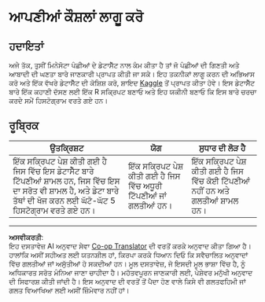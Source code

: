 <!--
CO_OP_TRANSLATOR_METADATA:
{
  "original_hash": "a233d542512136c4dd29aad38ca0175f",
  "translation_date": "2025-08-27T18:25:12+00:00",
  "source_file": "3-Data-Visualization/R/10-visualization-distributions/assignment.md",
  "language_code": "pa"
}
-->
# ਆਪਣੀਆਂ ਕੌਸ਼ਲਾਂ ਲਾਗੂ ਕਰੋ

## ਹਦਾਇਤਾਂ

ਅਜੇ ਤੱਕ, ਤੁਸੀਂ ਮਿਨੇਸੋਟਾ ਪੰਛੀਆਂ ਦੇ ਡੇਟਾਸੈੱਟ ਨਾਲ ਕੰਮ ਕੀਤਾ ਹੈ ਤਾਂ ਜੋ ਪੰਛੀਆਂ ਦੀ ਗਿਣਤੀ ਅਤੇ ਆਬਾਦੀ ਦੀ ਘਣਤਾ ਬਾਰੇ ਜਾਣਕਾਰੀ ਪ੍ਰਾਪਤ ਕੀਤੀ ਜਾ ਸਕੇ। ਇਹ ਤਕਨੀਕਾਂ ਲਾਗੂ ਕਰਨ ਦੀ ਅਭਿਆਸ ਕਰੋ ਅਤੇ ਇੱਕ ਵੱਖਰੇ ਡੇਟਾਸੈੱਟ ਦੀ ਕੋਸ਼ਿਸ਼ ਕਰੋ, ਸ਼ਾਇਦ [Kaggle](https://www.kaggle.com/) ਤੋਂ ਪ੍ਰਾਪਤ ਕੀਤਾ ਹੋਵੇ। ਇਸ ਡੇਟਾਸੈੱਟ ਬਾਰੇ ਇੱਕ ਕਹਾਣੀ ਦੱਸਣ ਲਈ ਇੱਕ R ਸਕ੍ਰਿਪਟ ਬਣਾਓ ਅਤੇ ਇਹ ਯਕੀਨੀ ਬਣਾਓ ਕਿ ਇਸ ਬਾਰੇ ਚਰਚਾ ਕਰਦੇ ਸਮੇਂ ਹਿਸਟੋਗ੍ਰਾਮ ਵਰਤੇ ਗਏ ਹਨ।

## ਰੂਬ੍ਰਿਕ

ਉਤਕ੍ਰਿਸ਼ਟ | ਯੋਗ | ਸੁਧਾਰ ਦੀ ਲੋੜ ਹੈ
--- | --- | --- |
ਇੱਕ ਸਕ੍ਰਿਪਟ ਪੇਸ਼ ਕੀਤੀ ਗਈ ਹੈ ਜਿਸ ਵਿੱਚ ਇਸ ਡੇਟਾਸੈੱਟ ਬਾਰੇ ਟਿੱਪਣੀਆਂ ਸ਼ਾਮਲ ਹਨ, ਜਿਸ ਵਿੱਚ ਇਸ ਦਾ ਸਰੋਤ ਵੀ ਸ਼ਾਮਲ ਹੈ, ਅਤੇ ਡੇਟਾ ਬਾਰੇ ਤੱਥਾਂ ਦੀ ਖੋਜ ਕਰਨ ਲਈ ਘੱਟੋ-ਘੱਟ 5 ਹਿਸਟੋਗ੍ਰਾਮ ਵਰਤੇ ਗਏ ਹਨ। | ਇੱਕ ਸਕ੍ਰਿਪਟ ਪੇਸ਼ ਕੀਤੀ ਗਈ ਹੈ ਜਿਸ ਵਿੱਚ ਅਧੂਰੀ ਟਿੱਪਣੀਆਂ ਜਾਂ ਗਲਤੀਆਂ ਹਨ। | ਇੱਕ ਸਕ੍ਰਿਪਟ ਪੇਸ਼ ਕੀਤੀ ਗਈ ਹੈ ਜਿਸ ਵਿੱਚ ਕੋਈ ਟਿੱਪਣੀਆਂ ਨਹੀਂ ਹਨ ਅਤੇ ਗਲਤੀਆਂ ਸ਼ਾਮਲ ਹਨ।

---

**ਅਸਵੀਕਰਤੀ**:  
ਇਹ ਦਸਤਾਵੇਜ਼ AI ਅਨੁਵਾਦ ਸੇਵਾ [Co-op Translator](https://github.com/Azure/co-op-translator) ਦੀ ਵਰਤੋਂ ਕਰਕੇ ਅਨੁਵਾਦ ਕੀਤਾ ਗਿਆ ਹੈ। ਹਾਲਾਂਕਿ ਅਸੀਂ ਸਹੀਅਤ ਲਈ ਯਤਨਸ਼ੀਲ ਹਾਂ, ਕਿਰਪਾ ਕਰਕੇ ਧਿਆਨ ਦਿਓ ਕਿ ਸਵੈਚਾਲਿਤ ਅਨੁਵਾਦਾਂ ਵਿੱਚ ਗਲਤੀਆਂ ਜਾਂ ਅਸੁੱਤੀਆਂ ਹੋ ਸਕਦੀਆਂ ਹਨ। ਮੂਲ ਦਸਤਾਵੇਜ਼, ਜੋ ਇਸਦੀ ਮੂਲ ਭਾਸ਼ਾ ਵਿੱਚ ਹੈ, ਨੂੰ ਅਧਿਕਾਰਤ ਸਰੋਤ ਮੰਨਿਆ ਜਾਣਾ ਚਾਹੀਦਾ ਹੈ। ਮਹੱਤਵਪੂਰਨ ਜਾਣਕਾਰੀ ਲਈ, ਪੇਸ਼ੇਵਰ ਮਨੁੱਖੀ ਅਨੁਵਾਦ ਦੀ ਸਿਫਾਰਸ਼ ਕੀਤੀ ਜਾਂਦੀ ਹੈ। ਇਸ ਅਨੁਵਾਦ ਦੀ ਵਰਤੋਂ ਤੋਂ ਪੈਦਾ ਹੋਣ ਵਾਲੇ ਕਿਸੇ ਵੀ ਗਲਤਫਹਿਮੀ ਜਾਂ ਗਲਤ ਵਿਆਖਿਆ ਲਈ ਅਸੀਂ ਜ਼ਿੰਮੇਵਾਰ ਨਹੀਂ ਹਾਂ।